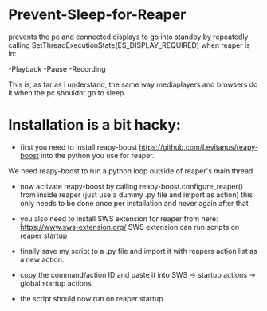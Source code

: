 # Prevent-Sleep-for-Reaper

prevents the pc and connected displays to go into standby by repeatedly calling SetThreadExecutionState(ES_DISPLAY_REQUIRED)
when reaper is in:

-Playback
-Pause 
-Recording

This is, as far as i understand, the same way mediaplayers and browsers do it when the pc shouldnt go to sleep.  

# Installation is a bit hacky: 

- first you need to install reapy-boost https://github.com/Levitanus/reapy-boost into the python you use for reaper.
  
We need reapy-boost to run a python loop outside of reaper's main thread
  

- now activate reapy-boost by calling reapy-boost.configure_reaper() from inside reaper (just use a dummy .py file and import as action)
  this only needs to be done once per installation and never again after that
  

- you also need to install SWS extension for reaper from here:
  https://www.sws-extension.org/
  SWS extension can run scripts on reaper startup
  

- finally save my script to a .py file and import it with reapers action list as a new action.
- copy the command/action ID and paste it into SWS -> startup actions -> global startup actions
- the script should now run on reaper startup


